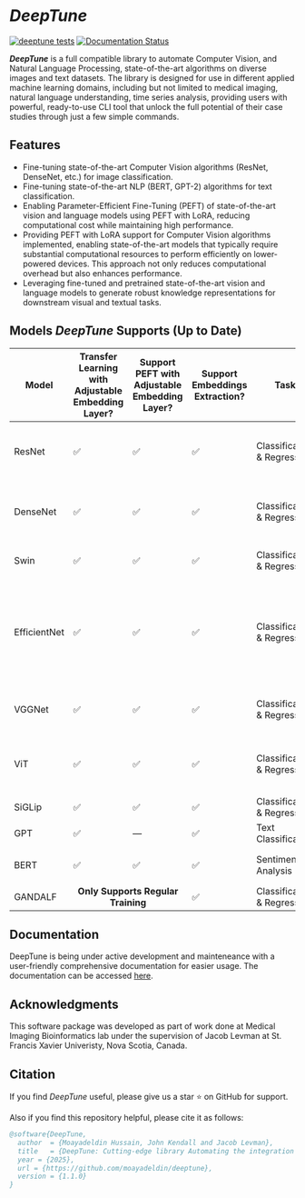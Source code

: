 # *DeepTune*

[![deeptune tests](https://github.com/moayadeldin/deeptune/actions/workflows/test.yml/badge.svg)](https://github.com/moayadeldin/deeptune/actions/workflows/test.yml)
[![Documentation Status](https://readthedocs.org/projects/deeptune/badge/?version=latest)](https://deeptune.readthedocs.io/en/latest/)

***DeepTune*** is a full compatible library to automate Computer Vision, and Natural Language Processing, state-of-the-art algorithms on diverse images and text datasets. The library is designed for use in different applied machine learning domains, including but not limited to medical imaging, natural language understanding, time series analysis, providing users with powerful, ready-to-use CLI tool that unlock the full potential of their case studies through just a few simple commands.

## Features

- Fine-tuning state-of-the-art Computer Vision algorithms (ResNet, DenseNet, etc.) for image classification.
- Fine-tuning state-of-the-art NLP (BERT, GPT-2) algorithms for text classification.
- Enabling Parameter-Efficient Fine-Tuning (PEFT) of state-of-the-art vision and language models using PEFT with LoRA, reducing computational cost while maintaining high performance.
- Providing PEFT with LoRA support for Computer Vision algorithms implemented, enabling state-of-the-art models that typically require substantial computational resources to perform efficiently on lower-powered devices. This approach not only reduces computational overhead but also enhances performance.
- Leveraging fine-tuned and pretrained state-of-the-art vision and language models to generate robust knowledge representations for downstream visual and textual tasks.
  
## Models *DeepTune* Supports (Up to Date)


<table>
  <thead>
    <tr>
      <th>Model</th>
      <th>Transfer Learning with Adjustable Embedding Layer?</th>
      <th>Support PEFT with Adjustable Embedding Layer?</th>
      <th>Support Embeddings Extraction?</th>
      <th>Task</th>
      <th>Modality</th>
      <th>Supported Models</th>
    </tr>
  </thead>
  <tbody>
    <tr>
      <td>ResNet</td>
      <td>✅</td>
      <td>✅</td>
      <td>✅</td>
      <td>Classification & Regression</td>
      <td>Image</td>
      <td>'resnet18', 'resnet34', 'resnet50', 'resnet101', or 'resnet152'</td>
    </tr>
    <tr>
      <td>DenseNet</td>
      <td>✅</td>
      <td>✅</td>
      <td>✅</td>
      <td>Classification & Regression</td>
      <td>Image</td>
      <td>'densenet121', 'densenet161', 'densenet169', or 'densenet201'</td>
    </tr>
    <tr>
      <td>Swin</td>
      <td>✅</td>
      <td>✅</td>
      <td>✅</td>
      <td>Classification & Regression</td>
      <td>Image</td>
      <td>'swin_t', 'swin_s', or 'swin_b'</td>
    </tr>
    <tr>
      <td>EfficientNet</td>
      <td>✅</td>
      <td>✅</td>
      <td>✅</td>
      <td>Classification & Regression</td>
      <td>Image</td>
      <td>'efficientnet_b0', 'efficientnet_b1', 'efficientnet_b2', 'efficientnet_b3', 'efficientnet_b4', 'efficientnet_b5', 'efficientnet_b6', or 'efficientnet_b7'</td>
    </tr>
    <tr>
      <td>VGGNet</td>
      <td>✅</td>
      <td>✅</td>
      <td>✅</td>
      <td>Classification & Regression</td>
      <td>Image</td>
      <td>'vgg11', 'vgg13', 'vgg16', or 'vgg19'</td>
    </tr>
    <tr>
      <td>ViT</td>
      <td>✅</td>
      <td>✅</td>
      <td>✅</td>
      <td>Classification & Regression</td>
      <td>Image</td>
      <td>'vit_b_16', 'vit_b_32', 'vit_l_16', 'vit_l_32' or 'vit_h_14'</td>
    </tr>
      <tr>
      <td>SiGLip</td>
      <td>✅</td>
      <td>✅</td>
      <td>✅</td>
      <td>Classification & Regression</td>
      <td>Image</td>
      <td>siglip</td>
    </tr>
    <tr>
      <td>GPT</td>
      <td>✅</td>
      <td>—</td>
      <td>✅</td>
      <td>Text Classification</td>
      <td>Text</td>
      <td>GPT-2</td>
    </tr>
    <tr>
      <td>BERT</td>
      <td>✅</td>
      <td>✅</td>
      <td>✅</td>
      <td>Sentiment Analysis</td>
      <td>Text</td>
      <td>bert-base-multilingual-cased</td>
    </tr>
<tr>
  <td>GANDALF</td>
  <td colspan="2" style="text-align:center; font-weight:bold; font-size:16px;">Only Supports Regular Training</td>
  <td>✅</td>
  <td>Classification & Regression</td>
  <td>Tabular</td>
  <td>GANDALF</td>
</tr>
  </tbody>
</table>

## Documentation

DeepTune is being under active development and mainteneance with a user-friendly comprehensive documentation for easier usage. The documentation can be accessed [here](https://deeptune.readthedocs.io/en/latest/).

## Acknowledgments
This software package was developed as part of work done at Medical Imaging Bioinformatics lab under the supervision of Jacob Levman at St. Francis Xavier Univeristy, Nova Scotia, Canada.

## Citation

If you find *DeepTune* useful, please give us a star ⭐ on GitHub for support.

Also if you find this repository helpful, please cite it as follows:

```bibtex
@software{DeepTune,
  author  = {Moayadeldin Hussain, John Kendall and Jacob Levman},
  title   = {DeepTune: Cutting-edge library Automating the integration of state-of-the-art deep learning models on image, text, and tabular datasets},
  year = {2025},
  url = {https://github.com/moayadeldin/deeptune},
  version = {1.1.0}
}
